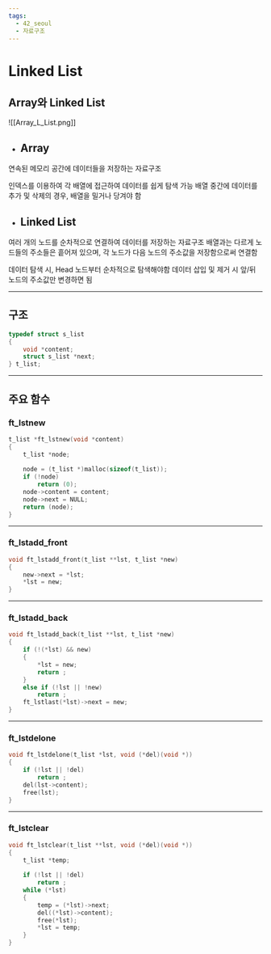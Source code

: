 ```yaml
---
tags:
  - 42_seoul
  - 자료구조
---
```

# Linked List
## Array와 Linked List

![[Array_L_List.png]]
- ## Array

연속된 메모리 공간에 데이터들을 저장하는 자료구조

인덱스를 이용하여 각 배열에 접근하여 데이터를 쉽게 탐색 가능
배열 중간에 데이터를 추가 및 삭제의 경우, 배열을 밀거나 당겨야 함 
<br>
- ## Linked List

여러 개의 노드를 순차적으로 연결하여 데이터를 저장하는 자료구조
배열과는 다르게 노드들의 주소들은 흩어져 있으며, 각 노드가 다음 노드의 주소값을 저장함으로써 연결함

데이터 탐색 시, Head 노드부터 순차적으로 탐색해야함
데이터 삽입 및 제거 시 앞/뒤 노드의 주소값만 변경하면 됨

---
## 구조

```c
typedef struct s_list
{
	void *content;
	struct s_list *next;
} t_list;
```

---
## 주요 함수

### ft_lstnew

```c
t_list *ft_lstnew(void *content)
{
	t_list *node;
	
	node = (t_list *)malloc(sizeof(t_list));
	if (!node)
		return (0);
	node->content = content;
	node->next = NULL;
	return (node);
}
```

---
### ft_lstadd_front

```c
void ft_lstadd_front(t_list **lst, t_list *new)
{
	new->next = *lst;
	*lst = new;
}
```

---
### ft_lstadd_back

```c
void ft_lstadd_back(t_list **lst, t_list *new)
{
	if (!(*lst) && new)
	{
		*lst = new;
		return ;
	}
	else if (!lst || !new)
		return ;
	ft_lstlast(*lst)->next = new;
}
```

---
### ft_lstdelone

```c
void ft_lstdelone(t_list *lst, void (*del)(void *))
{
	if (!lst || !del)
		return ;
	del(lst->content);
	free(lst);
}
```

---
### ft_lstclear

```c
void ft_lstclear(t_list **lst, void (*del)(void *))
{
	t_list *temp;
	  
	if (!lst || !del)
		return ;
	while (*lst)
	{
		temp = (*lst)->next;
		del((*lst)->content);
		free(*lst);
		*lst = temp;
	}
}
```